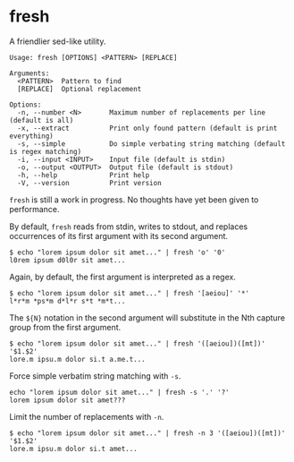 # fresh
A friendlier sed-like utility.

```text
Usage: fresh [OPTIONS] <PATTERN> [REPLACE]

Arguments:
  <PATTERN>  Pattern to find
  [REPLACE]  Optional replacement

Options:
  -n, --number <N>       Maximum number of replacements per line (default is all)
  -x, --extract          Print only found pattern (default is print everything)
  -s, --simple           Do simple verbating string matching (default is regex matching)
  -i, --input <INPUT>    Input file (default is stdin)
  -o, --output <OUTPUT>  Output file (default is stdout)
  -h, --help             Print help
  -V, --version          Print version
```

`fresh` is still a work in progress. No thoughts have yet been given to
performance.

By default, `fresh` reads from stdin, writes to stdout, and replaces occurrences
of its first argument with its second argument.

```text
$ echo "lorem ipsum dolor sit amet..." | fresh 'o' '0'
l0rem ipsum d0l0r sit amet...
````

Again, by default, the first argument is interpreted as a regex.

```text
$ echo "lorem ipsum dolor sit amet..." | fresh '[aeiou]' '*'
l*r*m *ps*m d*l*r s*t *m*t...
```
The `${N}` notation in the second argument will substitute in the Nth
capture group from the first argument.

```text
$ echo "lorem ipsum dolor sit amet..." | fresh '([aeiou])([mt])' '$1.$2'
lore.m ipsu.m dolor si.t a.me.t...
```

Force simple verbatim string matching with `-s`.

```test
echo "lorem ipsum dolor sit amet..." | fresh -s '.' '?'
lorem ipsum dolor sit amet???
```

Limit the number of replacements with `-n`.

```text
$ echo "lorem ipsum dolor sit amet..." | fresh -n 3 '([aeiou])([mt])' '$1.$2'
lore.m ipsu.m dolor si.t amet...
```